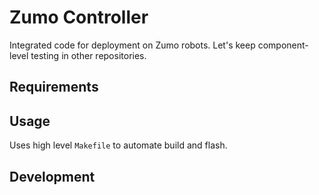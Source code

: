# Zumo Controller

Integrated code for deployment on Zumo robots. Let's keep component-level testing in other repositories.

## Requirements



## Usage

Uses high level `Makefile` to automate build and flash.

## Development


